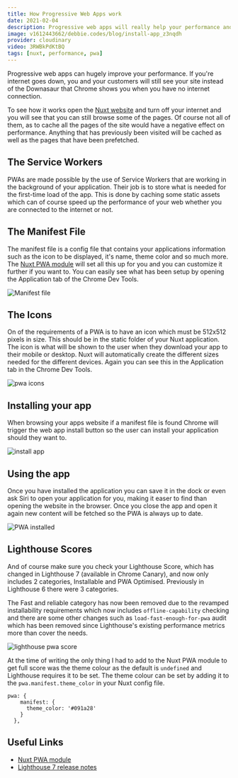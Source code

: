 ```yaml
---
title: How Progressive Web Apps work
date: 2021-02-04
description: Progressive web apps will really help your performance and you can install them on your home screen or desktop and have that app like feel for your website. Let's have a look at how they work.
image: v1612443662/debbie.codes/blog/install-app_z3nqdh
provider: cloudinary
video: 3RWBkPdKtBQ
tags: [nuxt, performance, pwa]
---
```


Progressive web apps can hugely improve your performance. If you're internet goes down, you and your customers will still see your site instead of the Downasaur that Chrome shows you when you have no internet connection.

To see how it works open the [Nuxt website](https://nuxtjs.org/) and turn off your internet and you will see that you can still browse some of the pages. Of course not all of them, as to cache all the pages of the site would have a negative effect on performance. Anything that has previously been visited will be cached as well as the pages that have been prefetched.

## The Service Workers

PWAs are made possible by the use of Service Workers that are working in the background of your application. Their job is to store what is needed for the first-time load of the app. This is done by caching some static assets which can of course speed up the performance of your web whether you are connected to the internet or not.

## The Manifest File

The manifest file is a config file that contains your applications information such as the icon to be displayed, it's name, theme color and so much more. The [Nuxt PWA module](https://pwa.nuxtjs.org/) will set all this up for you and you can customize it further if you want to. You can easily see what has been setup by opening the Application tab of the Chrome Dev Tools.

![Manifest file](https://res.cloudinary.com/debsobrien/image/upload/f_auto,fl_lossy,q_auto/v1612442945/debbie.codes/blog/manifest-json_px311e.png)

## The Icons

On of the requirements of a PWA is to have an icon which must be 512x512 pixels in size. This should be in the static folder of your Nuxt application. The icon is what will be shown to the user when they download your app to their mobile or desktop. Nuxt will automatically create the different sizes needed for the different devices. Again you can see this in the Application tab in the Chrome Dev Tools.

![pwa icons](https://res.cloudinary.com/debsobrien/image/upload/f_auto,fl_lossy,q_auto/v1612443336/debbie.codes/blog/pwa-icons_f28jtg.png)

## Installing your app

When browsing your apps website if a manifest file is found Chrome will trigger the web app install button so the user can install your application should they want to.

![install app](https://res.cloudinary.com/debsobrien/image/upload/v1612443662/debbie.codes/blog/install-app_z3nqdh.png)

## Using the app

Once you have installed the application you can save it in the dock or even ask Siri to open your application for you, making it easer to find than opening the website in the browser. Once you close the app and open it again new content will be fetched so the PWA is always up to date.

![PWA installed](https://res.cloudinary.com/debsobrien/image/upload/f_auto,fl_lossy,q_auto/v1612443512/debbie.codes/blog/pwa-installed_kw8gym.png)

## Lighthouse Scores

And of course make sure you check your Lighthouse Score, which has changed in Lighthouse 7 (available in Chrome Canary), and now only includes 2 categories, Installable and PWA Optimised. Previously in Lighthouse 6 there were 3 categories.

The Fast and reliable category has now been removed due to the revamped installability requirements which now includes `offline-capability` checking and there are some other changes such as `load-fast-enough-for-pwa` audit which has been removed since Lighthouse's existing performance metrics more than cover the needs.

![lighthouse pwa score](https://res.cloudinary.com/debsobrien/image/upload/f_auto,fl_lossy,q_auto/v1612444177/debbie.codes/blog/lighthouse_cwbemf.png)

At the time of writing the only thing I had to add to the Nuxt PWA module to get full score was the theme colour as the default is `undefined` and Lighthouse requires it to be set. The theme colour can be set by adding it to the `pwa.manifest.theme_color` in your Nuxt config file.

```js{}[nuxt.config.js]
pwa: {
    manifest: {
      theme_color: '#091a28'
    }
  },
```

## Useful Links

- [Nuxt PWA module](https://pwa.nuxtjs.org/)
- [Lighthouse 7 release notes](https://github.com/GoogleChrome/lighthouse/releases)
